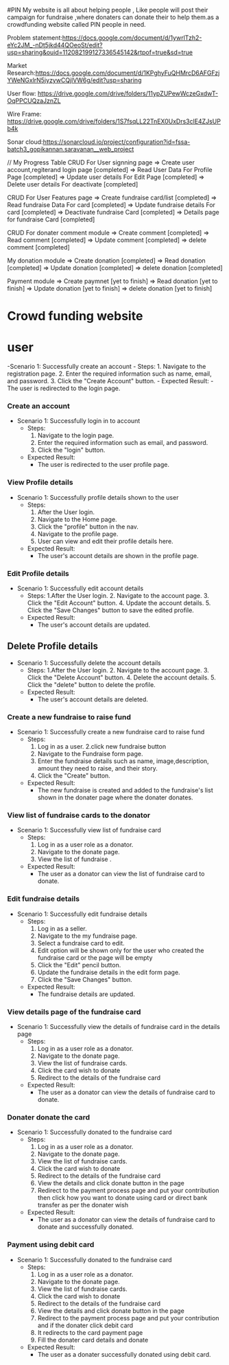 #PIN
My website is all about helping people , Like people will post their campaign for fundraise ,where donaters can donate their to help them.as a crowdfunding website called PIN people in need.

Problem statement:https://docs.google.com/document/d/1ywrlTzh2-eYc2JM_-nDt5jkd44QOeoSt/edit?usp=sharing&ouid=112082199127336545142&rtpof=true&sd=true

Market Research:https://docs.google.com/document/d/1KPghyFuQHMrcD6AFGFzjYWeNGxlrN5jyzywCQjlVW6g/edit?usp=sharing

User flow: https://drive.google.com/drive/folders/11ypZUPewWczeGxdwT-OqPPCUQzaJznZL

Wire Frame: https://drive.google.com/drive/folders/1S7fsqLL22TnEX0UxDrs3clE4ZJsUPb4k

Sonar cloud:https://sonarcloud.io/project/configuration?id=fssa-batch3_gopikannan.saravanan__web_project

// My Progress Table
CRUD For User signning page
=> Create user account,regiterand login page [completed]
=> Read User Data For Profile Page [completed]
=> Update user details For Edit Page [completed]
=> Delete user details For deactivate [completed]

CRUD For User Features page
=> Create fundraise card/list [completed]
=> Read fundraise Data For card [completed]
=> Update fundraise details For card [completed]
=> Deactivate fundraise Card [completed]
=> Details page for fundraise Card [completed]

CRUD For donater comment module
=> Create comment [completed]
=> Read comment [completed]
=> Update comment [completed]
=> delete comment [completed]

My donation module
=> Create donation [completed]
=> Read donation [completed]
=> Update donation [completed]
=> delete donation [completed]

Payment module
=> Create paymnet [yet to finish]
=> Read donation [yet to finish]
=> Update donation [yet to finish]
=> delete donation [yet to finish]

# Crowd funding website

# user

-Scenario 1: Successfully create an account - Steps: 1. Navigate to the registration page. 2. Enter the required information such as name, email, and password. 3. Click the "Create Account" button. - Expected Result: - The user is redirected to the login page.

### Create an account

- Scenario 1: Successfully login in to account
  - Steps:
    1. Navigate to the login page.
    2. Enter the required information such as email, and password.
    3. Click the "login" button.
  - Expected Result:
    - The user is redirected to the user profile page.

### View Profile details

- Scenario 1: Successfully profile details shown to the user
  - Steps:
    1. After the User login.
    2. Navigate to the Home page.
    3. Click the "profile" button in the nav.
    4. Navigate to the profile page.
    5. User can view and edit their profile details here.
  - Expected Result:
    - The user's account details are shown in the profile page.

### Edit Profile details

- Scenario 1: Successfully edit account details
  - Steps:
    1.After the User login. 2. Navigate to the account page. 3. Click the "Edit Account" button. 4. Update the account details. 5. Click the "Save Changes" button to save the edited profile.
  - Expected Result:
    - The user's account details are updated.

## Delete Profile details

- Scenario 1: Successfully delete the account details
  - Steps:
    1.After the User login. 2. Navigate to the account page. 3. Click the "Delete Account" button. 4. Delete the account details. 5. Click the "delete" button to delete the profile.
  - Expected Result:
    - The user's account details are deleted.

### Create a new fundraise to raise fund

- Scenario 1: Successfully create a new fundraise card to raise fund
  - Steps:
    1. Log in as a user.
       2.click new fundraise button
    2. Navigate to the Fundraise form page.
    3. Enter the fundraise details such as name, image,description, amount they need to raise, and their story.
    4. Click the "Create" button.
  - Expected Result:
    - The new fundraise is created and added to the fundraise's list shown in the donater page where the donater donates.

### View list of fundraise cards to the donator

- Scenario 1: Successfully view list of fundraise card
  - Steps:
    1. Log in as a user role as a donator.
    2. Navigate to the donate page.
    3. View the list of fundraise .
  - Expected Result:
    - The user as a donator can view the list of fundraise card to donate.

### Edit fundraise details

- Scenario 1: Successfully edit fundraise details
  - Steps:
    1. Log in as a seller.
    2. Navigate to the my fundraise page.
    3. Select a fundraise card to edit.
    4. Edit option will be shown only for the user who created the fundraise card or the page will be empty
    5. Click the "Edit" pencil button.
    6. Update the fundraise details in the edit form page.
    7. Click the "Save Changes" button.
  - Expected Result:
    - The fundraise details are updated.

### View details page of the fundraise card

- Scenario 1: Successfully view the details of fundraise card in the details page
  - Steps:
    1. Log in as a user role as a donator.
    2. Navigate to the donate page.
    3. View the list of fundraise cards.
    4. Click the card wish to donate
    5. Redirect to the details of the fundraise card
  - Expected Result:
    - The user as a donator can view the details of fundraise card to donate.

### Donater donate the card

- Scenario 1: Successfully donated to the fundraise card
  - Steps:
    1. Log in as a user role as a donator.
    2. Navigate to the donate page.
    3. View the list of fundraise cards.
    4. Click the card wish to donate
    5. Redirect to the details of the fundraise card
    6. View the details and click donate button in the page
    7. Redirect to the payment process page and put your contribution then click how you want to donate using
       card or direct bank transfer as per the donater wish
  - Expected Result:
    - The user as a donator can view the details of fundraise card to donate and successfully donated.

### Payment using debit card

- Scenario 1: Successfully donated to the fundraise card
  - Steps:
    1. Log in as a user role as a donator.
    2. Navigate to the donate page.
    3. View the list of fundraise cards.
    4. Click the card wish to donate
    5. Redirect to the details of the fundraise card
    6. View the details and click donate button in the page
    7. Redirect to the payment process page and put your contribution and if the donater click debit card
    8. It redirects to the card payment page
    9. Fill the donater card details and donate
  - Expected Result:
    - The user as a donater successfully donated using debit card.
